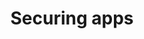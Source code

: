 ---
type: docs
title: "Securing apps"
linkTitle: "Securing apps"
description: "Learn ..."
weight: 200
---
